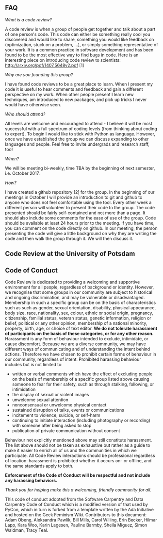 FAQ
----------------------------

_What is a code review?_

A code review is when a group of people get together and talk about a
part of one person's code. This code can either be something really
cool you discovered and would like to share, something you would like
feedback on (optimization, stuck on a problem, …), or simply
something representative of your work. It is a common practice in
software development and has been found to be the most effective way
to find bugs in code. Here is an interesting piece on introducing code
review to scientists: http://arxiv.org/pdf/1407.5648v2.pdf [1]

_Why are you founding this group?_

I have found code reviews to be a great place to learn. When I present
my code it is useful to hear comments and feedback and gain a
different perspective on my work. When other people present I learn
new techniques, am introduced to new packages, and pick up tricks I
never would have otherwise seen.

_Who should attend?_

All levels are welcome and encouraged to attend - I believe it will be
most successful with a full spectrum of coding levels (from thinking
about coding to expert). To begin I would like to stick with Python as
language. However, once we have established the group we can discuss
expanding to other languages and people. Feel free to invite
undergrads and research staff, too!

_When?_

We will be meeting bi-weekly, time TBA by the beginning of next
semester, i.e. October 2017.

_How?_

I have created a github repository [2] for the group. In the beginning
of our meetings in October I will provide an introduction to git and
github to anyone who does not feel comfortable using the tool. Every
other week a different person will volunteer to present their code to
the group. The code presented should be fairly self-contained and not
more than a page. It should also include some comments for the ease of
use of the group. Code should be available at least 24 hours prior to
the meeting. If you have time, you can comment on the code directly on
github. In our meeting, the person presenting the code will give a
little background on why they are writing the code and then walk the
group through it. We will then discuss it.

Code Review at the University of Potsdam
-------------------------------------------
Code of Conduct
-----------------

Code Review is dedicated to providing a welcoming and supportive environment for all people, regardless of background or identity. However, we recognise that some groups in our community are subject to historical and ongoing discrimination, and may be vulnerable or disadvantaged. Membership in such a specific group can be on the basis of characteristics such as such as gender, sexual orientation, disability, physical appearance, body size, race, nationality, sex, colour, ethnic or social origin, pregnancy, citizenship, familial status, veteran status, genetic information, religion or belief, political or any other opinion, membership of a national minority, property, birth, age, or choice of text editor. **We do not tolerate harassment of participants on the basis of these categories, or for any other reason.**
Harassment is any form of behaviour intended to exclude, intimidate, or cause discomfort. Because we are a diverse community, we may have different ways of communicating and of understanding the intent behind actions. Therefore we have chosen to prohibit certain forms of behaviour in our community, regardless of intent. Prohibited harassing behaviour includes but is not limited to:

- written or verbal comments which have the effect of excluding people on the basis of membership of a specific group listed above
causing someone to fear for their safety, such as through stalking, following, or intimidation
- the display of sexual or violent images
- unwelcome sexual attention
- nonconsensual or unwelcome physical contact
- sustained disruption of talks, events or communications
- incitement to violence, suicide, or self-harm
- continuing to initiate interaction (including photography or recording) with someone after being asked to stop
- publication of private communication without consent

Behaviour not explicitly mentioned above may still constitute harassment. The list above should not be taken as exhaustive but rather as a guide to make it easier to enrich all of us and the communities in which we participate. All Code Review interactions should be professional regardless of location: harassment is prohibited whether it occurs on- or offline, and the same standards apply to both.

**Enforcement of the Code of Conduct will be respectful and not include any harassing behaviors.**

_Thank you for helping make this a welcoming, friendly community for all._

This code of conduct adopted from the Software Carpentry and Data Carpentry Code of Conduct which is a modified version of that used by PyCon, which in turn is forked from a template written by the Ada Initiative and hosted on the Geek Feminism Wiki. Contributors to this document: Adam Obeng, Aleksandra Pawlik, Bill Mills, Carol Willing, Erin Becker, Hilmar Lapp, Kara Woo, Karin Lagesen, Pauline Barmby, Sheila Miguez, Simon Waldman, Tracy Teal.

